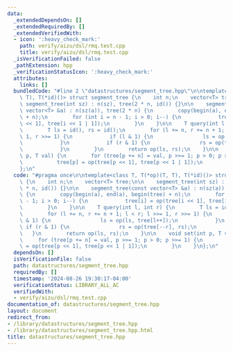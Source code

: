 ```yaml
---
data:
  _extendedDependsOn: []
  _extendedRequiredBy: []
  _extendedVerifiedWith:
  - icon: ':heavy_check_mark:'
    path: verify/aizu/dsl/rmq.test.cpp
    title: verify/aizu/dsl/rmq.test.cpp
  _isVerificationFailed: false
  _pathExtension: hpp
  _verificationStatusIcon: ':heavy_check_mark:'
  attributes:
    links: []
  bundledCode: "#line 2 \"datastructures/segment_tree.hpp\"\n\ntemplate<class T, T(*op)(T,\
    \ T), T(*id)()> struct segment_tree {\n    int n;\n    vector<T> tree;\n\n   \
    \ segment_tree(int sz) : n(sz), tree(2 * n, id()) {}\n\n    segment_tree(const\
    \ vector<T> &a) : n(sz(a)), tree(2 * n) {\n        copy(begin(a), end(a), begin(tree)\
    \ + n);\n        for (int i = n - 1; i > 0; i--) {\n            tree[i] = op(tree[i\
    \ << 1], tree[i << 1 | 1]);\n        }\n    }\n\n    T query(int l, int r) {\n\
    \        T ls = id(), rs = id();\n        for (l += n, r += n + 1; l < r; l >>=\
    \ 1, r >>= 1) {\n            if (l & 1) {\n                ls = op(ls, tree[l++]);\n\
    \            }\n            if (r & 1) {\n                rs = op(tree[--r], rs);\n\
    \            }\n        }\n        return op(ls, rs);\n    }\n\n    void set(int\
    \ p, T val) {\n        for (tree[p += n] = val, p >>= 1; p > 0; p >>= 1) {\n \
    \           tree[p] = op(tree[p << 1], tree[p << 1 | 1]);\n        }\n    }\n\
    };\n"
  code: "#pragma once\n\ntemplate<class T, T(*op)(T, T), T(*id)()> struct segment_tree\
    \ {\n    int n;\n    vector<T> tree;\n\n    segment_tree(int sz) : n(sz), tree(2\
    \ * n, id()) {}\n\n    segment_tree(const vector<T> &a) : n(sz(a)), tree(2 * n)\
    \ {\n        copy(begin(a), end(a), begin(tree) + n);\n        for (int i = n\
    \ - 1; i > 0; i--) {\n            tree[i] = op(tree[i << 1], tree[i << 1 | 1]);\n\
    \        }\n    }\n\n    T query(int l, int r) {\n        T ls = id(), rs = id();\n\
    \        for (l += n, r += n + 1; l < r; l >>= 1, r >>= 1) {\n            if (l\
    \ & 1) {\n                ls = op(ls, tree[l++]);\n            }\n           \
    \ if (r & 1) {\n                rs = op(tree[--r], rs);\n            }\n     \
    \   }\n        return op(ls, rs);\n    }\n\n    void set(int p, T val) {\n   \
    \     for (tree[p += n] = val, p >>= 1; p > 0; p >>= 1) {\n            tree[p]\
    \ = op(tree[p << 1], tree[p << 1 | 1]);\n        }\n    }\n};\n"
  dependsOn: []
  isVerificationFile: false
  path: datastructures/segment_tree.hpp
  requiredBy: []
  timestamp: '2024-08-26 19:30:17-04:00'
  verificationStatus: LIBRARY_ALL_AC
  verifiedWith:
  - verify/aizu/dsl/rmq.test.cpp
documentation_of: datastructures/segment_tree.hpp
layout: document
redirect_from:
- /library/datastructures/segment_tree.hpp
- /library/datastructures/segment_tree.hpp.html
title: datastructures/segment_tree.hpp
---
```

